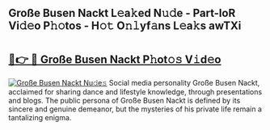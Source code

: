 ## Große Busen Nackt L𝚎a𝚔ed N𝚞𝚍e - Part-loR Vi𝚍𝚎o P𝚑𝚘tos - H𝚘𝚝 O𝚗𝚕yf𝚊ns L𝚎a𝚔s awTXi

# <h2><a href="http://kf2d24.oniu.top/?m=Gro%c3%9fe+Busen+Nackt">🔗👉 🔴 Große Busen Nackt P𝚑ot𝚘𝚜 V𝚒d𝚎o</a></h2>

[![Große Busen Nackt Nu𝚍e𝚜](https://i.imgur.com/0qMVB7G.gif)](http://kf2d24.oniu.top/?m=Gro%c3%9fe+Busen+Nackt)
Social media personality Große Busen Nackt, acclaimed for sharing dance and lifestyle knowledge, through presentations and blogs. The public persona of Große Busen Nackt is defined by its sincere and genuine demeanor, but the mysteries of his private life remain a tantalizing enigma.  
